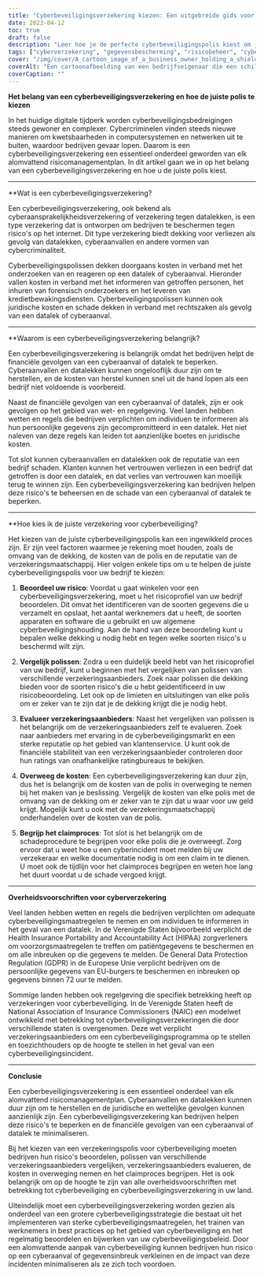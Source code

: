 ```yaml
---
title: "Cyberbeveiligingsverzekering kiezen: Een uitgebreide gids voor de juiste polis"
date: 2023-04-12
toc: true
draft: false
description: "Leer hoe je de perfecte cyberbeveiligingspolis kiest om je bedrijf te beschermen tegen cyberbedreigingen."
tags: ["cyberverzekering", "gegevensbescherming", "risicobeheer", "cyberbeveiligingsbeleid", "gegevensbeveiliging", "cyberaanvallen", "cyberverzekering", "netwerkbeveiliging", "bedrijfscontinuïteit", "verzekeringsdekking", "datalek", "verzekeringspolis", "IT-beveiliging", "reactie op incidenten", "risicobeoordeling", "cybercriminaliteit", "financiële bescherming", "cyberbedreigingen", "verzekeringsclaims", "bedrijfsverzekering"]
cover: "/img/cover/A_cartoon_image_of_a_business_owner_holding_a_shield.png"
coverAlt: "Een cartoonafbeelding van een bedrijfseigenaar die een schild vasthoudt met het label cyberbeveiligingsverzekering en cyberbedreigingen blokkeert."
coverCaption: ""
---
```


**Het belang van een cyberbeveiligingsverzekering en hoe de juiste polis te kiezen**

In het huidige digitale tijdperk worden cyberbeveiligingsbedreigingen steeds gewoner en complexer. Cybercriminelen vinden steeds nieuwe manieren om kwetsbaarheden in computersystemen en netwerken uit te buiten, waardoor bedrijven gevaar lopen. Daarom is een cyberbeveiligingsverzekering een essentieel onderdeel geworden van elk alomvattend risicomanagementplan. In dit artikel gaan we in op het belang van een cyberbeveiligingsverzekering en hoe u de juiste polis kiest.

______

**Wat is een cyberbeveiligingsverzekering?

Een cyberbeveiligingsverzekering, ook bekend als cyberaansprakelijkheidsverzekering of verzekering tegen datalekken, is een type verzekering dat is ontworpen om bedrijven te beschermen tegen risico's op het internet. Dit type verzekering biedt dekking voor verliezen als gevolg van datalekken, cyberaanvallen en andere vormen van cybercriminaliteit.

Cyberbeveiligingspolissen dekken doorgaans kosten in verband met het onderzoeken van en reageren op een datalek of cyberaanval. Hieronder vallen kosten in verband met het informeren van getroffen personen, het inhuren van forensisch onderzoekers en het leveren van kredietbewakingsdiensten. Cyberbeveiligingspolissen kunnen ook juridische kosten en schade dekken in verband met rechtszaken als gevolg van een datalek of cyberaanval.

______

**Waarom is een cyberbeveiligingsverzekering belangrijk?

Een cyberbeveiligingsverzekering is belangrijk omdat het bedrijven helpt de financiële gevolgen van een cyberaanval of datalek te beperken. Cyberaanvallen en datalekken kunnen ongelooflijk duur zijn om te herstellen, en de kosten van herstel kunnen snel uit de hand lopen als een bedrijf niet voldoende is voorbereid.

Naast de financiële gevolgen van een cyberaanval of datalek, zijn er ook gevolgen op het gebied van wet- en regelgeving. Veel landen hebben wetten en regels die bedrijven verplichten om individuen te informeren als hun persoonlijke gegevens zijn gecompromitteerd in een datalek. Het niet naleven van deze regels kan leiden tot aanzienlijke boetes en juridische kosten.

Tot slot kunnen cyberaanvallen en datalekken ook de reputatie van een bedrijf schaden. Klanten kunnen het vertrouwen verliezen in een bedrijf dat getroffen is door een datalek, en dat verlies van vertrouwen kan moeilijk terug te winnen zijn. Een cyberbeveiligingsverzekering kan bedrijven helpen deze risico's te beheersen en de schade van een cyberaanval of datalek te beperken.

______

**Hoe kies ik de juiste verzekering voor cyberbeveiliging?

Het kiezen van de juiste cyberbeveiligingspolis kan een ingewikkeld proces zijn. Er zijn veel factoren waarmee je rekening moet houden, zoals de omvang van de dekking, de kosten van de polis en de reputatie van de verzekeringsmaatschappij. Hier volgen enkele tips om u te helpen de juiste cyberbeveiligingspolis voor uw bedrijf te kiezen:

1. **Beoordeel uw risico**: Voordat u gaat winkelen voor een cyberbeveiligingsverzekering, moet u het risicoprofiel van uw bedrijf beoordelen. Dit omvat het identificeren van de soorten gegevens die u verzamelt en opslaat, het aantal werknemers dat u heeft, de soorten apparaten en software die u gebruikt en uw algemene cyberbeveiligingshouding. Aan de hand van deze beoordeling kunt u bepalen welke dekking u nodig hebt en tegen welke soorten risico's u beschermd wilt zijn.

2. **Vergelijk polissen**: Zodra u een duidelijk beeld hebt van het risicoprofiel van uw bedrijf, kunt u beginnen met het vergelijken van polissen van verschillende verzekeringsaanbieders. Zoek naar polissen die dekking bieden voor de soorten risico's die u hebt geïdentificeerd in uw risicobeoordeling. Let ook op de limieten en uitsluitingen van elke polis om er zeker van te zijn dat je de dekking krijgt die je nodig hebt.

3. **Evalueer verzekeringsaanbieders**: Naast het vergelijken van polissen is het belangrijk om de verzekeringsaanbieders zelf te evalueren. Zoek naar aanbieders met ervaring in de cyberbeveiligingsmarkt en een sterke reputatie op het gebied van klantenservice. U kunt ook de financiële stabiliteit van een verzekeringsaanbieder controleren door hun ratings van onafhankelijke ratingbureaus te bekijken.

4. **Overweeg de kosten**: Een cyberbeveiligingsverzekering kan duur zijn, dus het is belangrijk om de kosten van de polis in overweging te nemen bij het maken van je beslissing. Vergelijk de kosten van elke polis met de omvang van de dekking om er zeker van te zijn dat u waar voor uw geld krijgt. Mogelijk kunt u ook met de verzekeringsmaatschappij onderhandelen over de kosten van de polis.

5. **Begrijp het claimproces**: Tot slot is het belangrijk om de schadeprocedure te begrijpen voor elke polis die je overweegt. Zorg ervoor dat u weet hoe u een cyberincident moet melden bij uw verzekeraar en welke documentatie nodig is om een claim in te dienen. U moet ook de tijdlijn voor het claimproces begrijpen en weten hoe lang het duurt voordat u de schade vergoed krijgt.

______

**Overheidsvoorschriften voor cyberverzekering**

Veel landen hebben wetten en regels die bedrijven verplichten om adequate cyberbeveiligingsmaatregelen te nemen en om individuen te informeren in het geval van een datalek. In de Verenigde Staten bijvoorbeeld verplicht de Health Insurance Portability and Accountability Act (HIPAA) zorgverleners om voorzorgsmaatregelen te treffen om patiëntgegevens te beschermen en om alle inbreuken op die gegevens te melden. De General Data Protection Regulation (GDPR) in de Europese Unie verplicht bedrijven om de persoonlijke gegevens van EU-burgers te beschermen en inbreuken op gegevens binnen 72 uur te melden.

Sommige landen hebben ook regelgeving die specifiek betrekking heeft op verzekeringen voor cyberbeveiliging. In de Verenigde Staten heeft de National Association of Insurance Commissioners (NAIC) een modelwet ontwikkeld met betrekking tot cyberbeveiligingsverzekeringen die door verschillende staten is overgenomen. Deze wet verplicht verzekeringsaanbieders om een cyberbeveiligingsprogramma op te stellen en toezichthouders op de hoogte te stellen in het geval van een cyberbeveiligingsincident.

______

**Conclusie**

Een cyberbeveiligingsverzekering is een essentieel onderdeel van elk alomvattend risicomanagementplan. Cyberaanvallen en datalekken kunnen duur zijn om te herstellen en de juridische en wettelijke gevolgen kunnen aanzienlijk zijn. Een cyberbeveiligingsverzekering kan bedrijven helpen deze risico's te beperken en de financiële gevolgen van een cyberaanval of datalek te minimaliseren.

Bij het kiezen van een verzekeringspolis voor cyberbeveiliging moeten bedrijven hun risico's beoordelen, polissen van verschillende verzekeringsaanbieders vergelijken, verzekeringsaanbieders evalueren, de kosten in overweging nemen en het claimproces begrijpen. Het is ook belangrijk om op de hoogte te zijn van alle overheidsvoorschriften met betrekking tot cyberbeveiliging en cyberbeveiligingsverzekering in uw land.

Uiteindelijk moet een cyberbeveiligingsverzekering worden gezien als onderdeel van een grotere cyberbeveiligingsstrategie die bestaat uit het implementeren van sterke cyberbeveiligingsmaatregelen, het trainen van werknemers in best practices op het gebied van cyberbeveiliging en het regelmatig beoordelen en bijwerken van uw cyberbeveiligingsbeleid. Door een alomvattende aanpak van cyberbeveiliging kunnen bedrijven hun risico op een cyberaanval of gegevensinbreuk verkleinen en de impact van deze incidenten minimaliseren als ze zich toch voordoen.
